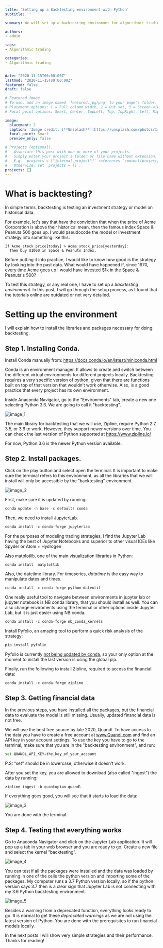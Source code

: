 ```yaml
---
title: 'Setting up a Backtesting environment with Python'
subtitle: ''

summary: We will set up a backtesting enviromnet for algorithmit trading using Zipline, Pyfolio and Jupyter Lab.

authors:
- admin

tags:
- Algorithmic trading

categories:
- Algorithmic trading


date: "2020-11-15T00:00:00Z"
lastmod: "2020-11-15T00:00:00Z"
featured: false
draft: false

# Featured image
# To use, add an image named `featured.jpg/png` to your page's folder.
# Placement options: 1 = Full column width, 2 = Out-set, 3 = Screen-width
# Focal point options: Smart, Center, TopLeft, Top, TopRight, Left, Right, BottomLeft, Bottom, BottomRight

image:
  placement: 2
  caption: 'Image credit: [**Unsplash**](https://unsplash.com/photos/IrRbSND5EUc)'
  focal_point: Smart
  preview_only: false

# Projects (optional).
#   Associate this post with one or more of your projects.
#   Simply enter your project's folder or file name without extension.
#   E.g. `projects = ["internal-project"]` references `content/project/deep-learning/index.md`.
#   Otherwise, set `projects = []`.
projects: []
---
```


# What is backtesting?

In simple terms, backtesting is testing an investment strategy or model on historical data.

For example, let's say that have the conviction that when the price of Acme Corporation is above their historical mean, then the famous index Space & Peanuts 500 goes up. I would pseudocode the model or investment strategy into something like this:

```
If Acme_stock_price[today] > Acme_stock_price[yesterday]:
  Then buy $1000 in Space & Peanuts Index.
```

Before putting it into practice, I would like to know how good is the strategy by looking into the past data. What would have happened if, since 1970, every time Acme goes up I would have invested $1k in the Space & Peanuts's 500?

To test this strategy, or any real one, I have to set up a *backtesting environment*. In this post, I will go through the setup process, as I found that the tutorials online are outdated or not very detailed.

# Setting up the environment

I will explain how to install the libraries and packages necessary for doing backtesting.

## Step 1. Installing Conda.

Install Conda manually from: https://docs.conda.io/en/latest/miniconda.html

Conda is an environment manager. It allows to create and switch between the different virtual environments for different projects locally. Backtesting requires a very specific version of python, given that there are functions built on top of that version that wouldn't work otherwise. Also, is a good practice that every project has its own environment.

Inside Anaconda Navigator, go to the "Environments" tab, create a new one selecting Python 3.6. We are going to call it "backtesting".

![image_1](image_1.png)

The main library for backtesting that we will use, Zipline, require Python 2.7, 3.5, or 3.6 to work. However, they support newer versions over time. You can check the last version of Python supported at https://www.zipline.io/

For now, Python 3.6 is the newer Python version available.

## Step 2. Install packages.

Click on the play button and select open the terminal. It is important to make sure the terminal refers to this environment, as all the libraries that we will install will only be accessible by the "backtesting" environment.

![image_2](image_2.png)

First, make sure it is updated by running:

```python
conda update -n base -c defaults conda
```

Then, we need to install JupyterLab.
```python
conda install -c conda-forge jupyterlab
```

For the purposes of modeling trading strategies, I find the Jupyter Lab having the best of Jupyter Notebooks and superior to other visual IDEs like Spyder or Atom + Hydrogen.

Also matplotlib, one of the main visualization libraries in Python:
```python
conda install  matplotlib
```

Also, the datetime library. For timeseries, *datatime* is the easy way to manipulate dates and times.

```python
conda install -c conda-forge python-dateutil
```

One really useful tool to navigate between environments in jupyter lab or jupyter notebook is NB conda library, that you should install as well. You can also change enviroments using the terminal or other options inside Jupyter Lab, but it is just easier using NB conda.

```python
conda install -c conda-forge nb_conda_kernels
```

Install Pyfolio, an amazing tool to perform a quick risk analysis of the strategy:
```python
pip install pyfolio
```
Pyfolio is currently [not being updated by conda](https://anaconda.org/quantopian/pyfolio), so your only option at the moment to install the last version is using the global pip.

Finally, run the following to install Zipline, required to access the financial data:
```python
conda install -c conda-forge zipline
```

## Step 3. Getting financial data

In the previous steps, you have installed all the packages, but the financial data to evaluate the model is still missing. Usually, updated financial data is not free.

We will use the best free source by late 2020, Quandl. To have access to the data you have to create a free account at www.Quandl.com and find an API key in your account settings. To use the key you have to go to the terminal, make sure that you are in the "backtesting environment", and run:

```python
set QUANDL_API_KEY=the_key_of_your_account
```

P.S: "set" should be in lowercase, otherwise it doesn't work.

After you set the key, you are allowed to download (also called "ingest") the data by running:

```python
zipline ingest -b quantopian-quandl
```

If everything goes good, you will see that it starts to load the data:

![image_3](image_3.png)


You are done with the terminal.

## Step 4. Testing that everything works

Go to Anaconda Navigator and click on the Jupyter Lab application. It will pop up a tab in your web browser and you are ready to go. Create a new file and select the kernel "backtesting".

![image_4](image_4.png)


You can test if all the packages were installed and the data was loaded by running in one of the cells the python version and importing some of the packages. My computer runs a 3.7 Python version locally, so if the python version says 3.7 then is a clear sign that Jupyter Lab is not connecting with my 3.6 Python backtesting environment.

![image_5](image_5.png)


Besides a warning from a deprecated function, everything looks ready to go. It is normal to get these *deprecated warnings* as we are not using the latest version of Python. You are done with the prerequisites to run financial models locally.

In the next posts I will show very simple strategies and their performance. Thanks for reading!
